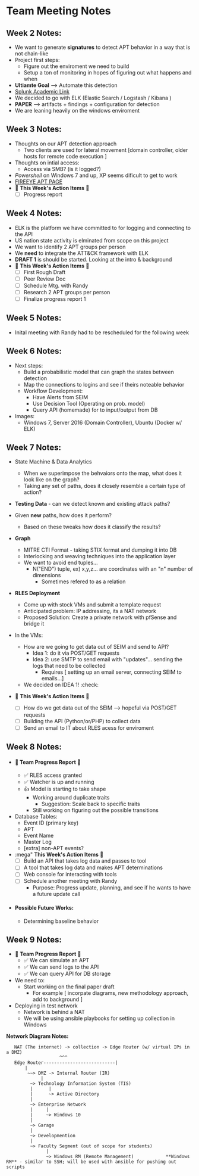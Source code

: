 # Team Meeting Notes

## Week 2 Notes:

- We want to generate **signatures** to detect APT behavior in a way that is not chain-like
- Project first steps:
	- Figure out the enviroment we need to build
	- Setup a ton of monitoring in hopes of figuring out what happens and when
- **Ultiamte Goal** --> Automate this detection
- [Splunk Academic Link](https://www.splunk.com/en_us/solutions/industries/higher-education/academic-licenses.html)
- We decided to go with ELK (Elastic Search / Logstash / Kibana )
- **PAPER** --> artifacts + findings + configuration for detection
- We are leaning heavily on the windows enviroment

## Week 3 Notes:

- Thoughts on our APT detection approach
	- Two clients are used for lateral movement [domain controller, older hosts for remote code execution ]
- Thoughts on intial access:
	- Access via SMB? (is it logged?)
- *Powershell* on Windows 7 and up, XP seems dificult to get to work
- [FIREEYE APT PAGE ](https://www.fireeye.com/current-threats/apt-groups.html)
- :mega: **This Week's Action Items** :mega:
	- [ ] Progress report

## Week 4 Notes:

- ELK is the platform we have committed to for logging and connecting to the API
- US nation state activity is elminated from scope on this project
- We want to identify 2 APT groups per person
- We **need** to integrate the ATT&CK framework with ELK
- **DRAFT 1** is should be started. Looking at the intro & background
- :mega: **This Week's Action Items** :mega:
	- [ ] First Rough Draft
	- [ ] Peer Review Doc
	- [ ] Schedule Mtg. with Randy
	- [ ] Research 2 APT groups per person
	- [ ] Finalize progress report 1

## Week 5 Notes:

- Inital meeting with Randy had to be rescheduled for the following week

## Week 6 Notes:

- Next steps:
	- Build a probabilistic model that can graph the states between detection
	- Map the connections to logins and see if theirs noteable behavior
	- Workflow Development:
		- Have Alerts from SEIM
		- Use Decision Tool (Operating on prob. model)
		- Query API (homemade) for to input/output from DB
- Images:
	- Windows 7, Server 2016 (Domain Controller), Ubuntu (Docker w/ ELK)

## Week 7 Notes:

- State Machine & Data Analytics
	- When we superimpose the behvaiors onto the map, what does it look like on the graph?
	- Taking any set of paths, does it closely resemble a certain type of action?
- **Testing Data** - can we detect known and existing attack paths?
- Given **new** paths, how does it perform?
	- Based on these tweaks how does it classify the results?
- **Graph**
	- MITRE CTI Format - taking STIX format and dumping it into DB
	- Interlocking and weaving techniques into the application layer
	- We want to avoid end tuples...
		- N("END") tuple, ex) x,y,z... are coordinates with an "n" number of dimensions
			- Sometimes refered to as a relation
- **RLES Deployment**
	- Come up with stock VMs and submit a template request
	- Anticipated problem: IP addressing, its a NAT network
	- Proposed Solution: Create a private network with pfSense and bridge it

- In the VMs:
	- How are we going to get data out of SEIM and send to API?
		- Idea 1: do it via POST/GET requests
		- Idea 2: use SMTP to send email with "updates"... sending the logs that need to be collected
			- Requires [ setting up an email server, connecting SEIM to emails...]
 	- We decided on IDEA 1! :check:

- :mega: **This Week's Action Items** :mega:
	- [ ]  How do we get data out of the SEIM --> hopeful via POST/GET requests
	- [ ]  Building the API (Python/or/PHP) to collect data
	- [ ]  Send an email to IT about RLES acess for enviroment

## Week 8 Notes:
 
 - #### :mega: **Team Progress Report** :mega:
	- :white_check_mark: RLES access granted
	- :white_check_mark: Watcher is up and running
	- :thumbsup: Model is starting to take shape
 		- Working around duplicate traits
    		- Suggestion: Scale back to specific traits
		- Still working on figuring out the possible transitions
 - Database Tables:
 	- Event ID (primary key)
 	- APT
 	- Event Name
 	- Master Log
 	- [extra] non-APT events?
 - :mega" **This Week's Action Items** :mega:
	- [ ] Build an API that takes log data and passes to tool 
	- [ ] A tool that takes log data and makes APT determinations
	- [ ] Web console for interacting with tools
	- [ ] Schedule another meeting with Randy
		- Purpose: Progress update, planning, and see if he wants to have a future update call
 - #### Possible Future Works:
	- Determining baseline behavior

## Week 9 Notes:

 - :mega: **Team Progress Report** :mega:
	- :white_check_mark: We can simulate an APT
	- :white_check_mark: We can send logs to the API
	- :white_check_mark: We can query API for DB storage
 - We need to:
	- Start working on the final paper draft
		- For example [ incorpate diagrams, new methodology approach, add to background ]
 - Deploying in test network
	- Network is behind a NAT
	- We will be using ansible playbooks for setting up collection in Windows
 
**Network Diagram Notes:**

```   
   NAT (The internet) -> collection -> Edge Router (w/ virtual IPs in a DMZ)
  					^^^
   Edge Router---------------------------| 
	   |
	    ~~> DMZ -> Internal Router (IR)
    		 |
		 ~> Technology Information System (TIS)
		 |		|
		 |		~> Active Directory
		 |
		 ~> Enterprise Network
		 |	   |
		 |	   ~> Windows 10
		 |
		 ~> Garage
		 |
		 ~> Developmention	
		 |
		 ~> Faculty Segment (out of scope for students)
		 	   |
			   ~> Windows RM (Remote Management)			**Windows RM** - similar to SSH; will be used with ansible for pushing out scripts

```

